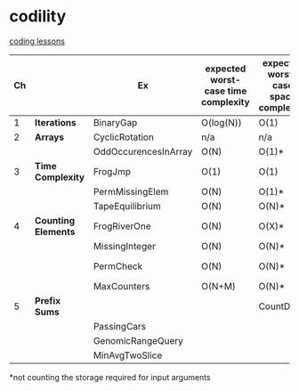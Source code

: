# codility
[coding lessons](https://app.codility.com/programmers/)

| Ch ||Ex |expected worst-case time complexity|expected worst-case space complexity|Solution 1|Solution 2|Solution 3|
|----|---|--|--|--|--|--|--|
|1|**Iterations**|BinaryGap|O(log(N))|O(1)|[Solution](https://app.codility.com/demo/results/training6J46KE-KW6/)|||
|2|**Arrays**|CyclicRotation|n/a|n/a|[Solution](https://app.codility.com/demo/results/trainingHUP8ZK-WAC/)|||
|||OddOccurencesInArray|O(N)|O(1)*|[Solution](https://app.codility.com/demo/results/trainingJ8E55V-JGU/)|||
|3|**Time Complexity**|FrogJmp|O(1)|O(1)|[Solution](https://app.codility.com/demo/results/trainingEZXMNT-JHB/)||||
|||PermMissingElem|O(N)|O(1)*|[Solution](https://app.codility.com/demo/results/trainingCGS6KH-R8P/)|||
|||TapeEquilibrium|O(N)|O(N)*|[Solution](https://app.codility.com/demo/results/trainingJNGDBF-RNQ/)|||
|4|**Counting Elements**|FrogRiverOne|O(N)|O(X)*|[Solution](https://app.codility.com/demo/results/trainingAGWENJ-8KH/)|||
|||MissingInteger|O(N)|O(N)*|[Solution](https://app.codility.com/demo/results/trainingFWWPG9-6C4/)|||
|||PermCheck|O(N)|O(N)*|[frequency array](https://app.codility.com/demo/results/trainingHA76BC-B58/)|[test by induction](https://app.codility.com/demo/results/trainingZJKR4C-KB5/)||
|||MaxCounters|O(N+M)|O(N)*|[lazy](https://app.codility.com/demo/results/training34SJ6F-V5T/)|||
|5|**Prefix Sums**|||CountDiv|
|||PassingCars|||
|||GenomicRangeQuery|||
|||MinAvgTwoSlice|||

*not counting the storage required for input arguments

